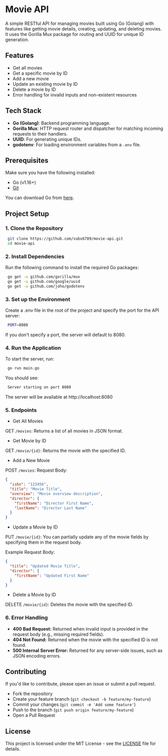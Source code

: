 # Movie API

A simple RESTful API for managing movies built using Go (Golang) with features like getting movie details, creating, updating, and deleting movies. It uses the Gorilla Mux package for routing and UUID for unique ID generation.

## Features

- Get all movies
- Get a specific movie by ID
- Add a new movie
- Update an existing movie by ID
- Delete a movie by ID
- Error handling for invalid inputs and non-existent resources

## Tech Stack

- **Go (Golang)**: Backend programming language.
- **Gorilla Mux**: HTTP request router and dispatcher for matching incoming requests to their handlers.
- **UUID**: For generating unique IDs.
- **godotenv**: For loading environment variables from a `.env` file.

## Prerequisites

Make sure you have the following installed:

- Go (v1.16+)
- [Git](https://git-scm.com/)

You can download Go from [here](https://go.dev/dl/).

## Project Setup

### 1. Clone the Repository

```bash
 git clone https://github.com/subx6789/movie-api.git
 cd movie-api
```

### 2. Install Dependencies

Run the following command to install the required Go packages:

```bash
 go get -u github.com/gorilla/mux
 go get -u github.com/google/uuid
 go get -u github.com/joho/godotenv
```

### 3. Set up the Environment

Create a .env file in the root of the project and specify the port for the API server:

```bash
 PORT=8080
```

If you don't specify a port, the server will default to 8080.

### 4. Run the Application

To start the server, run:

```bash
 go run main.go
```

You should see:

```bash
 Server starting on port 8080
```

The server will be available at http://localhost:8080

### 5. Endpoints

- Get All Movies

GET `/movies`: Returns a list of all movies in JSON format.

- Get Movie by ID

GET `/movie/{id}`: Returns the movie with the specified ID.

- Add a New Movie

POST `/movies`: Request Body:

```json
{
  "isbn": "123456",
  "title": "Movie Title",
  "overview": "Movie overview description",
  "director": {
    "firstName": "Director First Name",
    "lastName": "Director Last Name"
  }
}
```

- Update a Movie by ID

PUT `/movie/{id}`: You can partially update any of the movie fields by specifying them in the request body.

Example Request Body:

```json
{
  "title": "Updated Movie Title",
  "director": {
    "firstName": "Updated First Name"
  }
}
```

- Delete a Movie by ID

DELETE `/movie/{id}`: Deletes the movie with the specified ID.

### 6. Error Handling

- **400 Bad Request:** Returned when invalid input is provided in the request body (e.g., missing required fields).
- **404 Not Found:** Returned when the movie with the specified ID is not found.
- **500 Internal Server Error:** Returned for any server-side issues, such as JSON encoding errors.

## Contributing

If you'd like to contribute, please open an issue or submit a pull request.

- Fork the repository
- Create your feature branch (`git checkout -b feature/my-feature`)
- Commit your changes (`git commit -m 'Add some feature'`)
- Push to the branch (`git push origin feature/my-feature`)
- Open a Pull Request

## License

This project is licensed under the MIT License - see the [LICENSE](./LICENSE) file for details.
